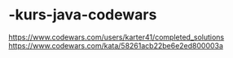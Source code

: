# -kurs-java-codewars
https://www.codewars.com/users/karter41/completed_solutions
https://www.codewars.com/kata/58261acb22be6e2ed800003a
